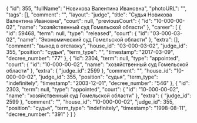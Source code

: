 {
    "id": 355,
    "fullName": "Новикова Валентина Ивановна",
    "photoURL": "",
    "tags": [],
    "comment": "",
    "layout": "judge",
    "title": "Судья Новикова Валентина Ивановна",
    "court": null,
    "previousCourt": {
        "id": "10-000-00-02",
        "name": "хозяйственный суд Гомельской области"
    },
    "career": [
        {
            "id": 59468,
            "term": null,
            "type": "released",
            "court": {
                "id": "03-000-03-02",
                "name": "Экономический суд Гомельской области"
            },
            "extra": [],
            "comment": "выход в отставку",
            "house_id": "03-000-03-02",
            "judge_id": 355,
            "position": "судья",
            "term_type": "",
            "timestamp": "2017-03-09",
            "decree_number": "77"
        },
        {
            "id": 2304,
            "term": null,
            "type": "appointed",
            "court": {
                "id": "10-000-00-02",
                "name": "хозяйственный суд Гомельской области"
            },
            "extra": {
                "judge_id": 2599
            },
            "comment": "",
            "house_id": "10-000-00-02",
            "judge_id": 355,
            "position": "судья",
            "term_type": "indefinitely",
            "timestamp": "2003-12-01",
            "decree_number": "546"
        },
        {
            "id": 2303,
            "term": null,
            "type": "appointed",
            "court": {
                "id": "10-000-00-02",
                "name": "хозяйственный суд Гомельской области"
            },
            "extra": {
                "judge_id": 2599
            },
            "comment": "",
            "house_id": "10-000-00-02",
            "judge_id": 355,
            "position": "судья",
            "term_type": "indefinitely",
            "timestamp": "1998-08-11",
            "decree_number": "391"
        }
    ]
}